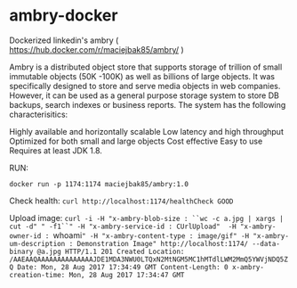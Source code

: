 # ambry-docker
Dockerized linkedin's ambry ( https://hub.docker.com/r/maciejbak85/ambry/ )

Ambry is a distributed object store that supports storage of trillion of small immutable objects (50K -100K) as well as billions of large objects. It was specifically designed to store and serve media objects in web companies. However, it can be used as a general purpose storage system to store DB backups, search indexes or business reports. The system has the following characterisitics:

Highly available and horizontally scalable
Low latency and high throughput
Optimized for both small and large objects
Cost effective
Easy to use
Requires at least JDK 1.8.

RUN:

`docker run -p 1174:1174 maciejbak85/ambry:1.0`

Check health:
`curl http://localhost:1174/healthCheck
GOOD`

Upload image:
`curl -i -H "x-ambry-blob-size : ``wc -c a.jpg | xargs | cut -d" " -f1``" -H "x-ambry-service-id : CUrlUpload"  -H "x-ambry-owner-id : `whoami`" -H "x-ambry-content-type : image/gif" -H "x-ambry-um-description : Demonstration Image" http://localhost:1174/ --data-binary @a.jpg
HTTP/1.1 201 Created
Location: /AAEAAQAAAAAAAAAAAAAAJDE1MDA3NWU0LTQxN2MtNGM5MC1hMTdlLWM2MmQ5YWVjNDQ5ZQ
Date: Mon, 28 Aug 2017 17:34:49 GMT
Content-Length: 0
x-ambry-creation-time: Mon, 28 Aug 2017 17:34:47 GMT`


